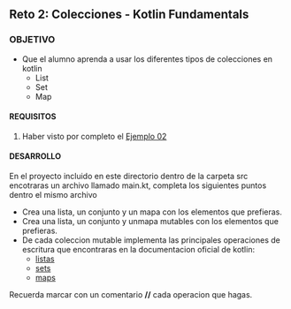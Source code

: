  
## Reto 2: Colecciones - Kotlin Fundamentals 

### OBJETIVO 

- Que el alumno aprenda a usar los diferentes tipos de colecciones en kotlin
	- List
	- Set
	- Map

#### REQUISITOS 

1. Haber visto por completo el [Ejemplo 02](/../../tree/master/Sesion-02/Ejemplo-02)

#### DESARROLLO

En el proyecto incluido en este directorio dentro de la carpeta src encotraras un archivo llamado main.kt, completa los siguientes puntos dentro el mismo archivo

- Crea una lista, un conjunto y un mapa con los elementos que prefieras.
- Crea una lista, un conjunto y unmapa mutables con los elementos que prefieras.
- De cada coleccion mutable implementa las principales operaciones de escritura que encontraras en la documentacion oficial de kotlin:
	- [listas](https://kotlinlang.org/docs/reference/list-operations.html)
	- [sets](https://kotlinlang.org/docs/reference/set-operations.html)
	- [maps](https://kotlinlang.org/docs/reference/map-operations.html)

Recuerda marcar con un comentario **//** cada operacion que hagas.


